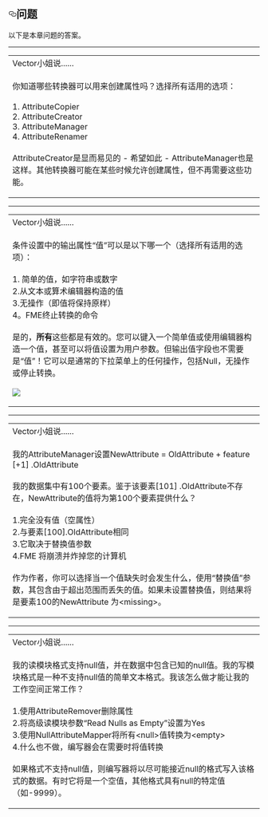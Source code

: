 
  <div id="readme" class="readme blob instapaper_body">
    <article class="markdown-body entry-content" itemprop="text"><h1><a id="user-content-questions" class="anchor" aria-hidden="true" href="https://github.com/safesoftware/FMETraining/blob/Desktop-Advanced-2018/DesktopAdvanced1Attributes/1.10.QuestionAnswers.md#questions"><svg class="octicon octicon-link" viewBox="0 0 16 16" version="1.1" width="16" height="16" aria-hidden="true"><path fill-rule="evenodd" d="M4 9h1v1H4c-1.5 0-3-1.69-3-3.5S2.55 3 4 3h4c1.45 0 3 1.69 3 3.5 0 1.41-.91 2.72-2 3.25V8.59c.58-.45 1-1.27 1-2.09C10 5.22 8.98 4 8 4H4c-.98 0-2 1.22-2 2.5S3 9 4 9zm9-3h-1v1h1c1 0 2 1.22 2 2.5S13.98 12 13 12H9c-.98 0-2-1.22-2-2.5 0-.83.42-1.64 1-2.09V6.25c-1.09.53-2 1.84-2 3.25C6 11.31 7.55 13 9 13h4c1.45 0 3-1.69 3-3.5S14.5 6 13 6z"></path></svg></a><font style="vertical-align: inherit;"><font style="vertical-align: inherit;">问题</font></font></h1>
<p><font style="vertical-align: inherit;"><font style="vertical-align: inherit;">以下是本章问题的答案。</font></font></p>
<hr>

<table>
<tbody><tr>
<td>
<i></i><font style="vertical-align: inherit;"><font style="vertical-align: inherit;">
Vector小姐说......
</font></font></td>
</tr>
<tr>
<td><font style="vertical-align: inherit;"><font style="vertical-align: inherit;">

你知道哪些转换器可以用来创建属性吗？</font><font style="vertical-align: inherit;">选择所有适用的选项：
 </font></font><br><br><font style="vertical-align: inherit;"><font style="vertical-align: inherit;">1. AttributeCopier
 </font></font><br><font style="vertical-align: inherit;"><font style="vertical-align: inherit;">2. AttributeCreator
 </font></font><br><font style="vertical-align: inherit;"><font style="vertical-align: inherit;">3. AttributeManager
 </font></font><br><font style="vertical-align: inherit;"><font style="vertical-align: inherit;">4. AttributeRenamer
 </font></font><br><br><font style="vertical-align: inherit;"><font style="vertical-align: inherit;">AttributeCreator是显而易见的 - 希望如此 -  AttributeManager也是这样。</font><font style="vertical-align: inherit;">其他转换器可能在某些时候允许创建属性，但不再需要这些功能。

</font></font></td>
</tr>
</tbody></table>
<hr>

<table>
<tbody><tr>
<td>
<i></i><font style="vertical-align: inherit;"><font style="vertical-align: inherit;">
Vector小姐说......
</font></font></td>
</tr>
<tr>
<td><font style="vertical-align: inherit;"><font style="vertical-align: inherit;">

条件设置中的输出属性“值”可以是以下哪一个（选择所有适用的选项）：
 </font></font><br><br><font style="vertical-align: inherit;"><font style="vertical-align: inherit;">1. 简单的值，如字符串或数字
 </font></font><br><font style="vertical-align: inherit;"><font style="vertical-align: inherit;">2.从文本或算术编辑器构造的值
 </font></font><br><font style="vertical-align: inherit;"><font style="vertical-align: inherit;">3.无操作（即值将保持原样）
 </font></font><br><font style="vertical-align: inherit;"><font style="vertical-align: inherit;">4。FME终止转换的命令
 </font></font><br><br><font style="vertical-align: inherit;"><font style="vertical-align: inherit;">是的，</font></font><strong><font style="vertical-align: inherit;"><font style="vertical-align: inherit;">所有</font></font></strong><font style="vertical-align: inherit;"><font style="vertical-align: inherit;">这些都是有效的。</font><font style="vertical-align: inherit;">您可以键入一个简单值或使用编辑器构造一个值，甚至可以将值设置为用户参数。</font><font style="vertical-align: inherit;">但输出值字段也不需要是“值”！</font><font style="vertical-align: inherit;">它可以是通常的下拉菜单上的任何操作，包括Null，无操作或停止转换。
</font></font><br><br><a target="_blank" href="https://github.com/safesoftware/FMETraining/blob/Desktop-Advanced-2018/DesktopAdvanced1Attributes/Images/Img1.014.ConditionalAlternativeActions.png"><img src="./Images/Img1.014.ConditionalAlternativeActions.png" style="max-width:100%;"></a> 

</td>
</tr>
</tbody></table>
<hr>

<table>
<tbody><tr>
<td>
<i></i><font style="vertical-align: inherit;"><font style="vertical-align: inherit;">
Vector小姐说......
</font></font></td>
</tr>
<tr>
<td><font style="vertical-align: inherit;"><font style="vertical-align: inherit;">

我的AttributeManager设置NewAttribute = OldAttribute + feature [+1] .OldAttribute
 </font></font><br><br><font style="vertical-align: inherit;"><font style="vertical-align: inherit;">我的数据集中有100个要素。</font><font style="vertical-align: inherit;">鉴于该要素[101] .OldAttribute不存在，NewAttribute的值将为第100个要素提供什么？
</font></font><br><br><font style="vertical-align: inherit;"><font style="vertical-align: inherit;">1.完全没有值（空属性）
 </font></font><br><font style="vertical-align: inherit;"><font style="vertical-align: inherit;">2.与要素[100].OldAttribute相同 </font></font><br><font style="vertical-align: inherit;"><font style="vertical-align: inherit;">3.它取决于替换值参数
 </font><font style="vertical-align: inherit;"></font></font><br><font style="vertical-align: inherit;"><font style="vertical-align: inherit;">4.FME
 将崩溃并炸掉您的计算机
 </font></font><br><br><font style="vertical-align: inherit;"><font style="vertical-align: inherit;">作为作者，你可以选择当一个值缺失时会发生什么，使用“替换值”参数，其包含由于超出范围而丢失的值。</font><font style="vertical-align: inherit;">如果未设置替换值，则结果将是要素100的NewAttribute 为&lt;missing&gt;。

</font></font></td>
</tr>
</tbody></table>
<hr>

<table>
<tbody><tr>
<td>
<i></i><font style="vertical-align: inherit;"><font style="vertical-align: inherit;">
Vector小姐说......
</font></font></td>
</tr>
<tr>
<td><font style="vertical-align: inherit;"><font style="vertical-align: inherit;">

我的读模块格式支持null值，并在数据中包含已知的null值。</font><font style="vertical-align: inherit;">我的写模块格式是一种不支持null值的简单文本格式。</font><font style="vertical-align: inherit;">我该怎么做才能让我的工作空间正常工作？ 
</font></font><br><br><font style="vertical-align: inherit;"><font style="vertical-align: inherit;">1.使用AttributeRemover删除属性
 </font></font><br><font style="vertical-align: inherit;"><font style="vertical-align: inherit;">2.将高级读模块参数“Read Nulls as Empty”设置为Yes
 </font></font><br><font style="vertical-align: inherit;"><font style="vertical-align: inherit;">3.使用NullAttributeMapper将所有&lt;null&gt;值转换为&lt;empty&gt; </font></font><br><font style="vertical-align: inherit;"><font style="vertical-align: inherit;">4.什么也不做，编写器会在需要时将值转换
 </font></font><br><br><font style="vertical-align: inherit;"><font style="vertical-align: inherit;">如果格式不支持null值，则编写器将以尽可能接近null的格式写入该格式的数据。</font><font style="vertical-align: inherit;">有时它将是一个空值，其他格式具有null的特定值（如-9999）。 

</font></font></td>
</tr>
</tbody></table>
</article>
  </div>

 </div></body></html>